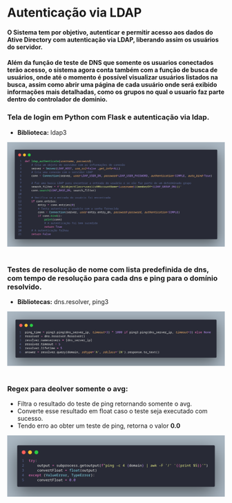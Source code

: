 
# Autenticação via LDAP
#### O Sistema tem por objetivo, autenticar e permitir acesso aos dados do Ative Directory com autenticação via LDAP, liberando assim os usuários do servidor.
#### Além da função de teste de DNS que somente os usuarios conectados terão acesso, o sistema agora conta também com a função de busca de usuários, onde até o momento é possível visualizar usuários listados na busca, assim como abrir uma página de cada usuário onde será exibido informações mais detalhadas, como os grupos no qual o usuario faz parte dentro do controlador de domínio.

### Tela de login em Python com Flask e autenticação via ldap.
- **Biblioteca:** ldap3

![Autenticação via LDAP](https://github.com/devleonardo/images/blob/9d2b9d795e91c8ae2489e4de1627debc2d15b268/imgs/code333.png)
#
### Testes de resolução de nome com lista predefinida de dns, com tempo de resolução para cada dns e ping para o domínio resolvido.
- **Bibliotecas:** dns.resolver, ping3

![Resolução de DNS e Ping](https://github.com/devleonardo/images/blob/4dedfd73daddb081ae57012c7573a87b4066f467/imgs/code.png)

#
### Regex para deolver somente o avg:
 - Filtra o resultado do teste de ping retornando somente o avg.
 - Converte esse resultado em float caso o teste seja executado com sucesso.
 - Tendo erro ao obter um teste de ping, retorna o valor **0.0**

![Failtragem de ping](https://github.com/devleonardo/images/blob/4dedfd73daddb081ae57012c7573a87b4066f467/imgs/code222.png)
